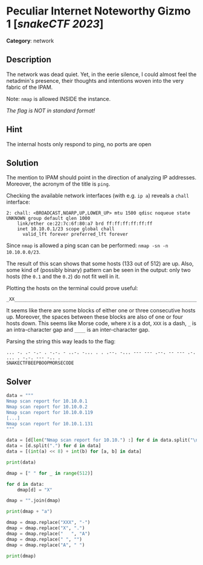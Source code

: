 # Peculiar Internet Noteworthy Gizmo 1 [_snakeCTF 2023_]

**Category**: network


## Description

The network was dead quiet. Yet, in the eerie silence, I could almost feel the netadmin's presence, their thoughts and intentions woven into the very fabric of the IPAM.

Note: `nmap` is allowed INSIDE the instance.

_The flag is NOT in standard format!_

## Hint

The internal hosts only respond to ping, no ports are open

## Solution

The mention to IPAM should point in the direction of analyzing IP addresses. Moreover, the acronym of the title is `ping`.

Checking the available network interfaces (with e.g. `ip a`) reveals a `chall` interface:

```
2: chall: <BROADCAST,NOARP,UP,LOWER_UP> mtu 1500 qdisc noqueue state UNKNOWN group default qlen 1000
    link/ether ce:22:7c:6f:80:a7 brd ff:ff:ff:ff:ff:ff
    inet 10.10.0.1/23 scope global chall
      valid_lft forever preferred_lft forever
```

Since `nmap` is allowed a ping scan can be performed: `nmap -sn -n 10.10.0.0/23`.

The result of this scan shows that some hosts (133 out of 512) are up.
Also, some kind of (possibly binary) pattern can be seen in the output: only two hosts (the `0.1` and the `0.2`) do not fit well in it.

Plotting the hosts on the terminal could prove useful:

```
_XX____________________________________________________________________________________________________________________X_X_X____XXX_X____X_XXX____XXX_X_XXX____X____XXX_X_XXX_X____XXX____X_X_XXX_X____XXX_X_X_X____X____X____X_XXX_XXX_X____XXX_X_X_X____XXX_XXX_XXX____XXX_XXX_XXX____X_XXX_XXX_X____XXX_XXX____XXX_XXX_XXX____X_XXX_X____X_X_X____X____XXX_X_XXX_X____XXX_XXX_XXX____XXX_X_X____X____________________________________________________________________________________________________________________________
```

It seems like there are some blocks of either one or three consecutive hosts up. Moreover, the spaces between these blocks are also of one or four hosts down. This seems like Morse code, where `X` is a dot, `XXX` is a dash, `_` is an intra-character gap and `____` is an inter-character gap.

Parsing the string this way leads to the flag:

```
... -. .- -.- . -.-. - ..-. -... . . .--. -... --- --- .--. -- --- .-. ... . -.-. --- -.. .
SNAKECTFBEEPBOOPMORSECODE
```

## Solver

```python
data = """
Nmap scan report for 10.10.0.1
Nmap scan report for 10.10.0.2
Nmap scan report for 10.10.0.119
[...]
Nmap scan report for 10.10.1.131
"""

data = [d[len("Nmap scan report for 10.10.") :] for d in data.split("\n")[1:-1]]
data = [d.split(".") for d in data]
data = [(int(a) << 8) + int(b) for [a, b] in data]

print(data)

dmap = [" " for _ in range(512)]

for d in data:
    dmap[d] = "X"

dmap = "".join(dmap)

print(dmap + "a")

dmap = dmap.replace("XXX", "-")
dmap = dmap.replace("X", ".")
dmap = dmap.replace("   ", "A")
dmap = dmap.replace(" ", "")
dmap = dmap.replace("A", " ")

print(dmap)
```


